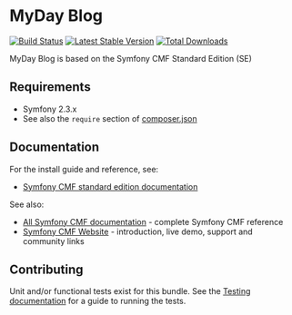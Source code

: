 # MyDay Blog

[![Build Status](https://secure.travis-ci.org/anatoly-shishkin/myday.png)](http://travis-ci.org/anatoly-shishkin/myday)
[![Latest Stable Version](https://poser.pugx.org/symfony-cmf/standard-edition/version.png)](https://packagist.org/packages/symfony-cmf/standard-edition)
[![Total Downloads](https://poser.pugx.org/symfony-cmf/standard-edition/d/total.png)](https://packagist.org/packages/symfony-cmf/standard-edition)

MyDay Blog is based on the Symfony CMF Standard Edition (SE)


## Requirements

* Symfony 2.3.x
* See also the `require` section of [composer.json](composer.json)


## Documentation

For the install guide and reference, see:

* [Symfony CMF standard edition documentation](http://symfony.com/doc/master/cmf/book/installation.html)

See also:

* [All Symfony CMF documentation](http://symfony.com/doc/master/cmf/index.html) - complete Symfony CMF reference
* [Symfony CMF Website](http://cmf.symfony.com/) - introduction, live demo, support and community links


## Contributing

Unit and/or functional tests exist for this bundle. See the
[Testing documentation](http://symfony.com/doc/master/cmf/components/testing.html)
for a guide to running the tests.

